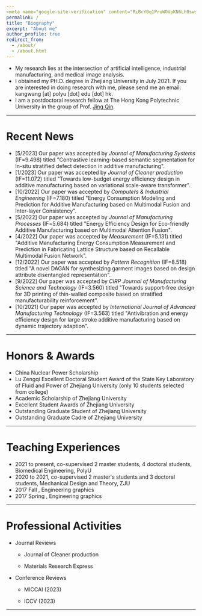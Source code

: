 ```yaml
---
<meta name="google-site-verification" content="RiBcY0q1PruWOVpKN6Lh0swsdZZRzuSeljyLEjDWGs8" />
permalink: /
title: "Biography"
excerpt: "About me"
author_profile: true
redirect_from: 
  - /about/
  - /about.html
---
```


- My research lies at the intersection of artificial intelligence, industrial manufacturing, and medical image analysis. 
- I obtained my PH.D. degree in Zhejiang University in July 2021. If you are interested in doing research with me, please send me an email: kangwang [at] polyu [dot] edu [dot] hk.
- I am a postdoctoral research fellow at The Hong Kong Polytechnic University in the group of Prof. [Jing Qin](https://research.polyu.edu.hk/en/persons/jing-qin).

***

Recent News
======
- [5/2023] Our paper was accepted by *Journal of Manufacturing Systems* (IF=9.498) titled "Contrastive learning-based semantic segmentation for In-situ stratified defect detection in additive manufacturing".
- [1/2023] Our paper was accepted by *Journal of Cleaner production* (IF=11.072) titled "Towards low-budget energy efficiency design in additive manufacturing based on variational scale-aware transformer".
- [10/2022] Our paper was accepted by *Computers & Industrial Engineering* (IF=7.180) titled "Energy Consumption Modeling and Prediction for Additive Manufacturing based on Multimodal Fusion and Inter-layer Consistency".
- [5/2022] Our paper was accepted by *Journal of Manufacturing Processes* (IF=5.684) titled "Energy Efficiency Design for Eco-friendly Additive Manufacturing based on Multimodal Attention Fusion".
- [4/2022] Our paper was accepted by *Measurement* (IF=5.131) titled "Additive Manufacturing Energy Consumption Measurement and Prediction in Fabricating Lattice Structure based on Recallable Multimodal Fusion Network".
- [12/2022] Our paper was accepted by *Pattern Recognition* (IF=8.518) titled "A novel DAGAN for synthesizing garment images based on design attribute disentangled representation".
- [9/2022] Our paper was accepted by *CIRP Journal of Manufacturing Science and Technology* (IF=3.560) titled "Towards support-free design for 3D printing of thin-walled composite based on stratified manufacturability reinforcement".
- [10/2021] Our paper was accepted by *International Journal of Advanced Manufacturing Technology* (IF=3.563) titled "Antivibration and energy efficiency design for large stroke additive manufacturing based on dynamic trajectory adaption".

***

Honors & Awards
======
- China Nuclear Power Scholarship
- Lu Zengqi Excellent Doctoral Student Award of the State Key Laboratory of Fluid and Power of Zhejiang University (only 10 students selected from college)
- Academic Scholarship of Zhejiang University
- Excellent Student Awards of Zhejiang University
- Outstanding Graduate Student of Zhejiang University
- Outstanding Graduate Cadre of Zhejiang University

***

Teaching Experiences
======
- 2021 to present, co-supervised 2 master students, 4 doctoral students, Biomedical Engineering, PolyU
- 2020 to 2021, co-supervised 2 master's students and 3 doctoral students, Mechanical Design and Theory, ZJU
- 2017 Fall , Engineering graphics
- 2017 Spring , Engineering graphics

***

Professional Activities
======
- Journal Reviews  
  - Journal of Cleaner production  

  - Materials Research Express  

- Conference Reviews  

  - MICCAI (2023)  

  - ICCV (2023)

***


<script type="text/javascript" id="clustrmaps" src="//clustrmaps.com/map_v2.js?d=QiEmASDE_NzL_f0065Zm6X9uuI_uJhQtg3YM9NlZnOI&cl=ffffff&w=a"></script>
